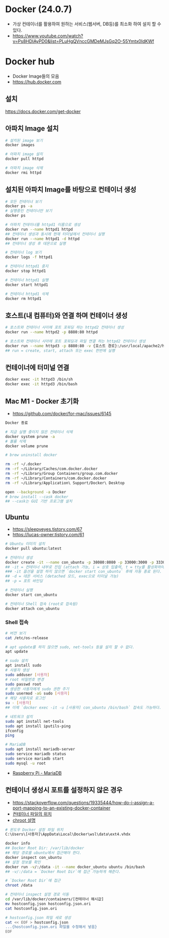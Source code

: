 # Docker (24.0.7)
* 가상 컨테이너를 활용하여 원하는 서비스(웹서버, DB등)를 최소화 하여 설치 할 수 있다.
* https://www.youtube.com/watch?v=Ps8HDIAyPD0&list=PLuHgQVnccGMDeMJsGq2O-55Ymtx0IdKWf

# Docker hub
* Docker Image들의 모음
* https://hub.docker.com

## 설치
https://docs.docker.com/get-docker

## 아파치 Image 설치
```sh
# 설치된 image 보기
docker images

# 아파치 image 설치
docker pull httpd

# 아파치 image 삭제
docker rmi httpd
```

## 설치된 아파치 Image를 바탕으로 컨테이너 생성
```sh
# 모든 컨테이너 보기
docker ps -a
# 실행중인 컨테이너만 보기
docker ps

# 아파치 컨테이너를 httpd1 이름으로 생성
docker run --name httpd1 httpd
## 컨테이너 생성과 동시에 현재 터미널에서 컨테이너 실행
docker run --name httpd1 -d httpd
## 컨테이너 생성 후 데몬으로 실행

# 컨테이너 log 보기
docker logs -f httpd1

# 컨테이너 httpd1 중지
docker stop httpd1

# 컨테이너 httpd1 실행
docker start httpd1

# 컨테이너 httpd1 삭제
docker rm httpd1
```

## 호스트(내 컴퓨터)와 연결 하며 컨테이너 생성
```sh
# 호스트와 컨테이너 사이에 포트 포워딩 하는 httpd2 컨테이너 생성
docker run --name httpd2 -p 8880:80 httpd

# 호스트와 컨테이너 사아에 포트 포워딩과 파일 연결 하는 httpd2 컨테이너 생성
docker run --name httpd3 -p 8880:80 -v {호스트 경로}:/usr/local/apache2/htdocs httpd
## run = create, start, attach 또는 exec 한번에 실행
```

## 컨테이너에 터미널 연결
```sh
docker exec -it httpd3 /bin/sh
docker exec -it httpd3 /bin/bash
```

## Mac M1 - Docker 초기화
* https://github.com/docker/for-mac/issues/6145
```sh
Docker 종료

# 지금 실행 중이지 않은 컨테이너 삭제
docker system prune -a
# 볼륨 삭제
docker volume prune

# brew uninstall docker

rm -rf ~/.docker
rm -rf ~/Library/Caches/com.docker.docker
rm -rf ~/Library/Group Containers/group.com.docker
rm -rf ~/Library/Containers/com.docker.docker
rm -rf ~/Library/Application\ Support/Docker\ Desktop

open --background -a Docker
# brew install --cask docker
## --cask는 GUI 기반 프로그램 설치
```

## Ubuntu
* https://sleepyeyes.tistory.com/67
* https://lucas-owner.tistory.com/61
```sh
# Ubuntu 이미지 설치
docker pull ubuntu:latest

# 컨테이너 생성
docker create -it --name con_ubuntu -p 38080:8080 -p 33000:3000 -p 33306:3306 ubuntu
## -it = 컨테이너 내부로 진입 (attach 가능, i = 상호 입출력, t = tty를 활성화하여 bash 쉘을 사용)
### -it 옵션을 설정 하지 않으면 `docker start con_ubuntu` 후에 자동 종료 된다.
## -d = 데몬 서비스 (detached 모드, exec으로 터미널 가능)
## -p = 포트 바인딩

# 컨테이너 실행
docker start con_ubuntu

# 컨테이너 Shell 접속 (root로 접속됨)
docker attach con_ubuntu
```

### Shell 접속
```sh
# 버전 보기
cat /etc/os-release

# apt update를 하지 않으면 sudo, net-tools 등을 설치 할 수 없다.
apt update

# sudo 설치
apt install sudo
# 사용자 생성
sudo adduser [사용자]
# root 비밀번호 변경
sudo passwd root
# 생성한 사용자에게 sudo 권한 주기
sudo usermod -aG sudo [사용자]
# 해당 사용자로 로그인
su - [사용자]
## 이제 `docker exec -it -u [사용자] con_ubuntu /bin/bash` 접속도 가능하다.

# 네트워크 설치
sudo apt install net-tools
sudo apt install iputils-ping
ifconfig
ping

# MariaDB
sudo apt install mariadb-server
sudo service mariadb status
sudo service mariadb start
sudo mysql -u root
```
* [Raspberry Pi - MariaDB](https://github.com/ovdncids/raspberrypi-curriculum#mariadb)

## 컨테이너 생성시 포트를 설정하지 않은 경우
* https://stackoverflow.com/questions/19335444/how-do-i-assign-a-port-mapping-to-an-existing-docker-container
* [컨테이너 파일의 위치](https://yooloo.tistory.com/188)
* [chroot 설명](https://www.44bits.io/ko/post/change-root-directory-by-using-chroot)
```sh
# 윈도우 Docker 설정 파일 위치
C:\Users\[사용자]\AppData\Local\Docker\wsl\data\ext4.vhdx

docker info
## Docker Root Dir: /var/lib/docker
## 해당 경로를 ubuntu에서 접근해야 한다.
docker inspect con_ubuntu
## 설정 정보를 확인
docker run -v/:/data -it --name docker_ubuntu ubuntu /bin/bash
## -v/:/data = `Docker Root Dir`에 접근 가능하게 해준다.

# `Docker Root Dir`에 접근
chroot /data

# 컨테이너 inspect 설정 경로 이동
cd /var/lib/docker/containers/[컨테이너 해시값]
mv hostconfig.json hostconfig.json.ori
cat hostconfig.json.ori

# hostconfig.json 파일 새로 생성
cat << EOF > hostconfig.json
...{hostconfig.json.ori 파일을 수정해서 넣음}
EOF
```
